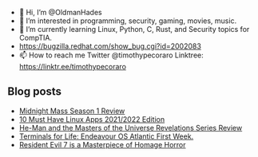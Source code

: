 - 👋 Hi, I’m @OldmanHades
- 👀 I’m interested in programming, security, gaming, movies, music.
- 🌱 I’m currently learning Linux, Python, C, Rust, and Security topics for CompTIA.
- https://bugzilla.redhat.com/show_bug.cgi?id=2002083
- 📫 How to reach me Twitter @timothypecoraro
Linktree: https://linktr.ee/timothypecoraro

## Blog posts
<!-- BLOG-POST-LIST:START -->
- [Midnight Mass Season 1 Review](https://medium.com/@timothypecoraro/midnight-mass-season-1-review-15d82ad441bc?source=rss-5097f5c9b801------2)
- [10 Must Have Linux Apps 2021/2022 Edition](https://medium.com/@timothypecoraro/10-must-have-linux-apps-2021-2022-edition-747d9cc43dc0?source=rss-5097f5c9b801------2)
- [He-Man and the Masters of the Universe Revelations Series Review](https://medium.com/@timothypecoraro/he-man-and-the-masters-of-the-universe-revelations-series-review-5d289d24c776?source=rss-5097f5c9b801------2)
- [Terminals for Life: Endeavour OS Atlantic First Week.](https://medium.com/@timothypecoraro/terminals-for-life-endeavour-os-atlantic-first-week-a6bc69c37311?source=rss-5097f5c9b801------2)
- [Resident Evil 7 is a Masterpiece of Homage Horror](https://superjumpmagazine.com/resident-evil-7-is-a-masterpiece-of-homage-horror-c105e4575c5?source=rss-5097f5c9b801------2)
<!-- BLOG-POST-LIST:END -->

